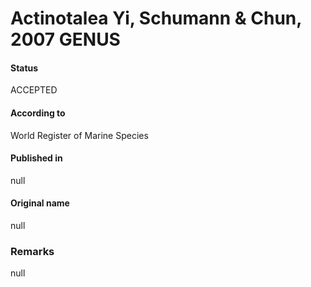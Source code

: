 Actinotalea Yi, Schumann & Chun, 2007 GENUS
=======

#### Status
ACCEPTED

#### According to
World Register of Marine Species

#### Published in
null

#### Original name
null

### Remarks
null